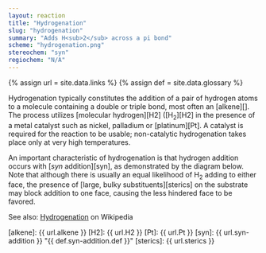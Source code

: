 ```yaml
---
layout: reaction
title: "Hydrogenation"
slug: "hydrogenation"
summary: "Adds H<sub>2</sub> across a pi bond"
scheme: "hydrogenation.png"
stereochem: "syn"
regiochem: "N/A"
---
```

{% assign url = site.data.links %}
{% assign def = site.data.glossary %}

Hydrogenation typically constitutes the addition of a pair of hydrogen atoms to a molecule containing a double or triple bond, most often an [alkene][]. The process utilizes [molecular hydrogen][H2] ([H<sub>2</sub>][H2] in the presence of a metal catalyst such as nickel, palladium or [platinum][Pt]. A catalyst is required for the reaction to be usable; non-catalytic hydrogenation takes place only at very high temperatures.


An important characteristic of hydrogenation is that hydrogen addition occurs with [<i>syn</i> addition][syn], as demonstrated by the diagram below. Note that although there is usually an equal likelihood of H<sub>2</sub> adding to either face, the presence of [large, bulky substituents][sterics] on the substrate may block addition to one face, causing the less hindered face to be favored.


See also: [Hydrogenation](https://en.wikipedia.org/wiki/Hydrogenation) on Wikipedia


[alkene]: {{ url.alkene }}
[H2]: {{ url.H2 }}
[Pt]: {{ url.Pt }}
[syn]: {{ url.syn-addition }}   "{{ def.syn-addition.def }}"
[sterics]: {{ url.sterics }}

